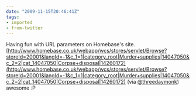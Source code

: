 ```yaml
---
date: "2009-11-15T20:46:41Z"
tags:
- imported
- from-twitter
---
```

Having fun with URL parameters on Homebase's site. [http://www.homebase.co.uk/webapp/wcs/stores/servlet/Browse?storeId=20001&langId=-1&c_1=1|category_root|Murder+supplies|14047050&c_2=2|cat_14047050|Corpse+disposal|14260172](http://www.homebase.co.uk/webapp/wcs/stores/servlet/Browse?storeId=20001&langId=-1&c_1=1|category_root|Murder+supplies|14047050&c_2=2|cat_14047050|Corpse+disposal|14260172) \(via [@threedaymonk](/twitter/#/threedaymonk)) awesome :P
